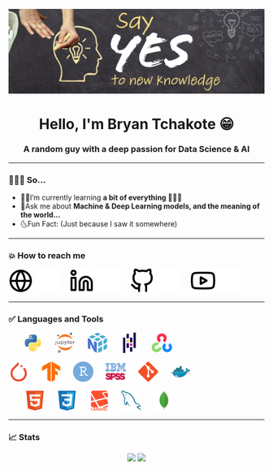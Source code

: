[![banner](./img/banner.png)](https://github.com/bryantchakote)

<h1 align="center">Hello, I'm Bryan Tchakote 😁</h1>

<h3 align="center">A random guy with a deep passion for Data Science & AI</h3>

<hr>

### 🏋🏾‍♂️ So...

- 🫰🏾I’m currently learning **a bit of everything 🤷🏾‍♂️**
- 🐒Ask me about **Machine & Deep Learning models, and the meaning of the world...**
- 🌜Fun Fact: (Just because I saw it somewhere)

<hr>

### 💥 How to reach me

[![Email](./img/globe-light.svg)](mailto:tchakomanuel@gmail.com#gh-light-mode-only)
[![Email](./img/globe-dark.svg)](mailto:tchakomanuel@gmail.com#gh-dark-mode-only)
&nbsp;&nbsp;&nbsp;
[![LinkedIn](./img/linkedin-light.svg)](https://linkedin.com/in/bryan-tchakote#gh-light-mode-only)
[![LinkedIn](./img/linkedin-dark.svg)](https://linkedin.com/in/bryan-tchakote#gh-dark-mode-only)
&nbsp;&nbsp;&nbsp;
[![GitHub](./img/github-light.svg)](https://github.com/bryantchakote#gh-light-mode-only)
[![GitHub](./img/github-dark.svg)](https://github.com/bryantchakote#gh-dark-mode-only)
&nbsp;&nbsp;&nbsp;
[![YouTube](./img/youtube-light.svg)](https://youtube.com#gh-light-mode-only)
[![YouTube](./img/youtube-dark.svg)](https://youtube.com#gh-dark-mode-only)

<hr>

### ✅ Languages and Tools

<p>
  &nbsp;&nbsp;&nbsp;&nbsp;&nbsp;&nbsp;&nbsp;<img src="https://raw.githubusercontent.com/devicons/devicon/master/icons/python/python-original.svg" alt="python" width="40" height="40"/>
  &nbsp;&nbsp;&nbsp;&nbsp;&nbsp;<img src="https://raw.githubusercontent.com/devicons/devicon/master/icons/jupyter/jupyter-original-wordmark.svg" alt="jupyter" width="40" height="40"/>
  &nbsp;&nbsp;&nbsp;&nbsp;&nbsp;<img src="https://raw.githubusercontent.com/devicons/devicon/master/icons/numpy/numpy-original.svg" alt="numpy" width="40" height="40"/>
  &nbsp;&nbsp;&nbsp;&nbsp;&nbsp;<img src="https://raw.githubusercontent.com/devicons/devicon/master/icons/pandas/pandas-original.svg" alt="pandas" width="40" height="40"/>
  &nbsp;&nbsp;&nbsp;&nbsp;&nbsp;<img src="https://raw.githubusercontent.com/devicons/devicon/master/icons/opencv/opencv-original.svg" alt="bash" width="40" height="40"/>
</p>

<p>
  <img src="https://raw.githubusercontent.com/devicons/devicon/master/icons/pytorch/pytorch-original.svg" alt="bash" width="40" height="40"/>
  &nbsp;&nbsp;&nbsp;&nbsp;&nbsp;<img src="https://raw.githubusercontent.com/devicons/devicon/master/icons/tensorflow/tensorflow-original.svg" alt="tensorflow" width="40" height="40"/>
  &nbsp;&nbsp;&nbsp;&nbsp;&nbsp;<img src="https://raw.githubusercontent.com/devicons/devicon/master/icons/rstudio/rstudio-original.svg" alt="bash" width="40" height="40"/>
  &nbsp;&nbsp;&nbsp;&nbsp;&nbsp;<img src="https://raw.githubusercontent.com/devicons/devicon/master/icons/spss/spss-original.svg" alt="bash" width="40" height="40"/>
  &nbsp;&nbsp;&nbsp;&nbsp;&nbsp;<img src="https://raw.githubusercontent.com/devicons/devicon/master/icons/git/git-original.svg" alt="git" width="40" height="40"/>
  &nbsp;&nbsp;&nbsp;&nbsp;&nbsp;<img src="https://raw.githubusercontent.com/devicons/devicon/master/icons/docker/docker-original.svg" alt="docker" width="40" height="40"/>
</p>

<p>
  &nbsp;&nbsp;&nbsp;&nbsp;&nbsp;&nbsp;&nbsp;&nbsp;<img src="https://raw.githubusercontent.com/devicons/devicon/master/icons/html5/html5-original.svg" alt="html5" width="40" height="40"/>
  &nbsp;&nbsp;&nbsp;&nbsp;&nbsp;<img src="https://raw.githubusercontent.com/devicons/devicon/master/icons/css3/css3-original.svg" alt="css3" width="40" height="40"/>
  &nbsp;&nbsp;&nbsp;&nbsp;&nbsp;<img src="https://raw.githubusercontent.com/devicons/devicon/master/icons/laravel/laravel-plain-wordmark.svg" alt="bash" width="40" height="40"/>
  &nbsp;&nbsp;&nbsp;&nbsp;&nbsp;<img src="https://raw.githubusercontent.com/devicons/devicon/master/icons/mysql/mysql-original.svg" alt="bash" width="40" height="40"/>
  &nbsp;&nbsp;&nbsp;&nbsp;&nbsp;<img src="https://raw.githubusercontent.com/devicons/devicon/master/icons/mongodb/mongodb-original.svg" alt="mongodb" width="40" height="40"/>
</p>

<hr>

### 📈 Stats

<p align="center">
  <img height="50%" width="auto" src ="https://github-readme-stats.vercel.app/api?username=bryantchakote&show_icons=true&count_private=true&theme=darcula&hide_border=true&hide=issues,contribs&bg_color=00000000">
  <img height="50%" width="auto" src ="https://github-readme-stats.vercel.app/api/top-langs/?username=bryantchakote&layout=compact&hide_border=true&theme=darcula&bg_color=00000000&langs_count=6&hide=jupyter%20notebook,tex,css,php&exclude_repo=Pacman-AI">
</p>
